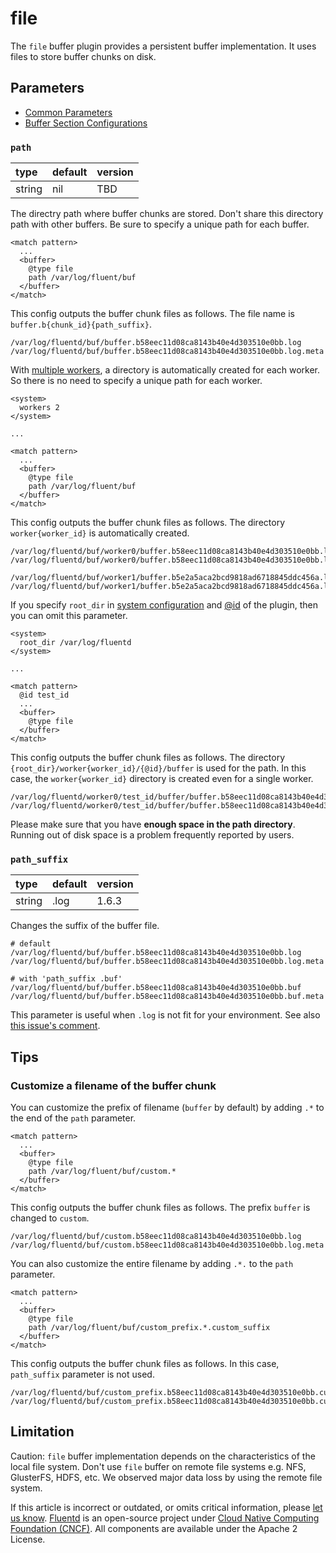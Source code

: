 # file

The `file` buffer plugin provides a persistent buffer implementation. It uses files to store buffer chunks on disk.

## Parameters

* [Common Parameters](../configuration/plugin-common-parameters.md)
* [Buffer Section Configurations](../configuration/buffer-section.md)

### `path`

| type | default | version |
| :--- | :--- | :--- |
| string | nil | TBD |

The directry path where buffer chunks are stored. Don't share this directory path with other buffers.
Be sure to specify a unique path for each buffer.

```text
<match pattern>
  ...
  <buffer>
    @type file
    path /var/log/fluent/buf
  </buffer>
</match>
```

This config outputs the buffer chunk files as follows. The file name is `buffer.b{chunk_id}{path_suffix}`.

```text
/var/log/fluentd/buf/buffer.b58eec11d08ca8143b40e4d303510e0bb.log
/var/log/fluentd/buf/buffer.b58eec11d08ca8143b40e4d303510e0bb.log.meta
```

With [multiple workers](../deployment/multi-process-workers.md), a directory is automatically created for each worker.
So there is no need to specify a unique path for each worker.

```text
<system>
  workers 2
</system>

...

<match pattern>
  ...
  <buffer>
    @type file
    path /var/log/fluent/buf
  </buffer>
</match>
```

This config outputs the buffer chunk files as follows. The directory `worker{worker_id}` is automatically created.

```text
/var/log/fluentd/buf/worker0/buffer.b58eec11d08ca8143b40e4d303510e0bb.log
/var/log/fluentd/buf/worker0/buffer.b58eec11d08ca8143b40e4d303510e0bb.log.meta

/var/log/fluentd/buf/worker1/buffer.b5e2a5aca2bcd9818ad6718845ddc456a.log
/var/log/fluentd/buf/worker1/buffer.b5e2a5aca2bcd9818ad6718845ddc456a.log.meta
```

If you specify `root_dir` in [system configuration](../deployment/system-config.md) and [@id](../configuration/plugin-common-parameters.md#id) of the plugin,
then you can omit this parameter.

```text
<system>
  root_dir /var/log/fluentd
</system>

...

<match pattern>
  @id test_id
  ...
  <buffer>
    @type file
  </buffer>
</match>
```

This config outputs the buffer chunk files as follows. The directory `{root_dir}/worker{worker_id}/{@id}/buffer` is used for the path.
In this case, the `worker{worker_id}` directory is created even for a single worker.

```text
/var/log/fluentd/worker0/test_id/buffer/buffer.b58eec11d08ca8143b40e4d303510e0bb.log
/var/log/fluentd/worker0/test_id/buffer/buffer.b58eec11d08ca8143b40e4d303510e0bb.log.meta
```

Please make sure that you have **enough space in the path directory**. Running out of disk space is a problem frequently reported by users.

### `path_suffix`

| type | default | version |
| :--- | :--- | :--- |
| string | .log | 1.6.3 |

Changes the suffix of the buffer file.

```text
# default 
/var/log/fluentd/buf/buffer.b58eec11d08ca8143b40e4d303510e0bb.log
/var/log/fluentd/buf/buffer.b58eec11d08ca8143b40e4d303510e0bb.log.meta

# with 'path_suffix .buf'
/var/log/fluentd/buf/buffer.b58eec11d08ca8143b40e4d303510e0bb.buf
/var/log/fluentd/buf/buffer.b58eec11d08ca8143b40e4d303510e0bb.buf.meta
```

This parameter is useful when `.log` is not fit for your environment. See also [this issue's comment](https://github.com/fluent/fluentd/issues/2236#issuecomment-514733974).

## Tips

### Customize a filename of the buffer chunk

You can customize the prefix of filename (`buffer` by default) by adding `.*` to the end of the `path` parameter.

```text
<match pattern>
  ...
  <buffer>
    @type file
    path /var/log/fluent/buf/custom.*
  </buffer>
</match>
```

This config outputs the buffer chunk files as follows. The prefix `buffer` is changed to `custom`.

```text
/var/log/fluentd/buf/custom.b58eec11d08ca8143b40e4d303510e0bb.log
/var/log/fluentd/buf/custom.b58eec11d08ca8143b40e4d303510e0bb.log.meta
```

You can also customize the entire filename by adding `.*.` to the `path` parameter.

```text
<match pattern>
  ...
  <buffer>
    @type file
    path /var/log/fluent/buf/custom_prefix.*.custom_suffix
  </buffer>
</match>
```

This config outputs the buffer chunk files as follows. In this case, `path_suffix` parameter is not used.

```text
/var/log/fluentd/buf/custom_prefix.b58eec11d08ca8143b40e4d303510e0bb.custom_suffix
/var/log/fluentd/buf/custom_prefix.b58eec11d08ca8143b40e4d303510e0bb.custom_suffix.meta
```

## Limitation

Caution: `file` buffer implementation depends on the characteristics of the local file system. Don't use `file` buffer on remote file systems e.g. NFS, GlusterFS, HDFS, etc. We observed major data loss by using the remote file system.

If this article is incorrect or outdated, or omits critical information, please [let us know](https://github.com/fluent/fluentd-docs-gitbook/issues?state=open). [Fluentd](http://www.fluentd.org/) is an open-source project under [Cloud Native Computing Foundation \(CNCF\)](https://cncf.io/). All components are available under the Apache 2 License.

